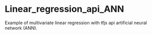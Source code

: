 # Linear_regression_api_ANN

Example of multivariate linear regression with tfjs api artificial neural network (ANN).
